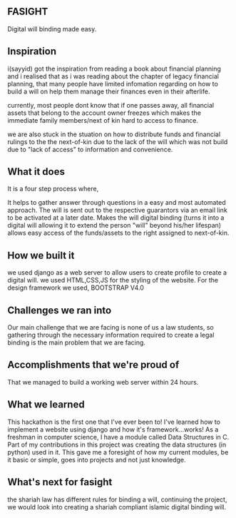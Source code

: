 ## FASIGHT
Digital will binding made easy.

## Inspiration
i(sayyid) got the inspiration from reading a book about financial planning and i realised that as i was reading about the chapter of legacy financial planning, that many people have limited infomation regarding on how to build a will on help them manage their finances even in their afterlife.

currently, most people dont know that if one passes away, all financial assets that belong to the account owner freezes which makes the immediate family members/next of kin hard to access to finance.

we are also stuck in the stuation on how to distribute funds and financial rulings to the the next-of-kin due to the lack of the will which was not build due to "lack of access" to information and convenience.

## What it does
It is a four step process where,

It helps to gather answer through questions in a easy and most automated approach.
The will is sent out to the respective guarantors via an email link to be activated at a later date.
Makes the will digital binding (turns it into a digital will allowing it to extend the person "will" beyond his/her lifespan)
allows easy access of the funds/assets to the right assigned to next-of-kin.

## How we built it
we used django as a web server to allow users to create profile to create a digital will. we used HTML,CSS,JS for the styling of the website. For the design framework we used, BOOTSTRAP V4.0

## Challenges we ran into
Our main challenge that we are facing is none of us a law students, so gathering through the necessary information required to create a legal binding is the main problem that we are facing.

## Accomplishments that we're proud of
That we managed to build a working web server within 24 hours.

## What we learned
This hackathon is the first one that I've ever been to! I've learned how to implement a website using django and how it's framework...works! As a freshman in computer science, I have a module called Data Structures in C. Part of my contributions in this project was creating the data structures (in python) used in it. This gave me a foresight of how my current modules, be it basic or simple, goes into projects and not just knowledge.

## What's next for fasight
the shariah law has different rules for binding a will, continuing the project, we would look into creating a shariah compliant islamic digital binding will.
